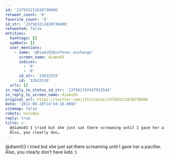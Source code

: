 ```yaml
---
id: '237563211610730496'
retweet_count: '0'
favorite_count: '0'
id_str: '237563211610730496'
retweeted: false
entities:
  hashtags: []
  symbols: []
  user_mentions:
    - name: '@Diami03@infosec.exchange'
      screen_name: diami03
      indices:
        - '0'
        - '8'
      id_str: '32632519'
      id: '32632519'
  urls: []
in_reply_to_status_id_str: '237561747437932544'
in_reply_to_screen_name: diami03
original_url: https://twitter.com/jth/status/237563211610730496
date: '2012-08-20T14:54:18.000Z'
sitemap: false
robots: noindex
reply: true
title: >-
  @diami03 I tried but she just sat there screaming until I gave her a pacifier.
  Also, you clearly don…
---
```


@diami03 I tried but she just sat there screaming until I gave her a pacifier. Also, you clearly don’t have kids :)
